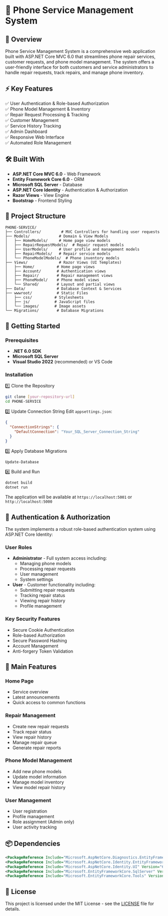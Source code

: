 # 📱 Phone Service Management System

## 🎯 Overview

Phone Service Management System is a comprehensive web application built with ASP.NET Core MVC 6.0 that streamlines phone repair services, customer requests, and phone model management. The system offers a user-friendly interface for both customers and service administrators to handle repair requests, track repairs, and manage phone inventory.

## ⚡ Key Features

✅ User Authentication & Role-based Authorization  
✅ Phone Model Management & Inventory  
✅ Repair Request Processing & Tracking  
✅ Customer Management  
✅ Service History Tracking  
✅ Admin Dashboard  
✅ Responsive Web Interface  
✅ Automated Role Management

## 🛠️ Built With

- **ASP.NET Core MVC 6.0** - Web Framework
- **Entity Framework Core 6.0** - ORM
- **Microsoft SQL Server** - Database
- **ASP.NET Core Identity** - Authentication & Authorization
- **Razor Views** - View Engine
- **Bootstrap** - Frontend Styling

## 📁 Project Structure

```
PHONE-SERVICE/
├── Controllers/         # MVC Controllers for handling user requests
├── Models/             # Domain & View Models
│   ├── HomeModels/     # Home page view models
│   ├── RepairRequestModels/  # Repair request models
│   ├── UserModels/     # User profile and management models
│   ├── RepairModels/   # Repair service models
│   └── PhoneModelModels/  # Phone inventory models
├── Views/              # Razor Views (UI Templates)
│   ├── Home/          # Home page views
│   ├── Account/       # Authentication views
│   ├── Repair/        # Repair management views
│   ├── PhoneModel/    # Phone model views
│   └── Shared/        # Layout and partial views
├── Data/              # Database Context & Services
├── wwwroot/           # Static Files
│   ├── css/          # Stylesheets
│   ├── js/           # JavaScript files
│   └── images/       # Image assets
└── Migrations/        # Database Migrations
```

## 🚀 Getting Started

### Prerequisites

- **.NET 6.0 SDK**
- **Microsoft SQL Server**
- **Visual Studio 2022** (recommended) or VS Code

### Installation

1️⃣ Clone the Repository

```bash
git clone [your-repository-url]
cd PHONE-SERVICE
```

2️⃣ Update Connection String
Edit `appsettings.json`:

```json
{
  "ConnectionStrings": {
    "DefaultConnection": "Your_SQL_Server_Connection_String"
  }
}
```

3️⃣ Apply Database Migrations

```bash
Update-Database
```

4️⃣ Build and Run

```bash
dotnet build
dotnet run
```

The application will be available at `https://localhost:5001` or `http://localhost:5000`

## 🔐 Authentication & Authorization

The system implements a robust role-based authentication system using ASP.NET Core Identity:

### User Roles

- **Administrator** - Full system access including:
  - Managing phone models
  - Processing repair requests
  - User management
  - System settings
- **User** - Customer functionality including:
  - Submitting repair requests
  - Tracking repair status
  - Viewing repair history
  - Profile management

### Key Security Features

- Secure Cookie Authentication
- Role-based Authorization
- Secure Password Hashing
- Account Management
- Anti-forgery Token Validation

## 📱 Main Features

### Home Page

- Service overview
- Latest announcements
- Quick access to common functions

### Repair Management

- Create new repair requests
- Track repair status
- View repair history
- Manage repair queue
- Generate repair reports

### Phone Model Management

- Add new phone models
- Update model information
- Manage model inventory
- View model repair history

### User Management

- User registration
- Profile management
- Role assignment (Admin only)
- User activity tracking

## 📦 Dependencies

```xml
<PackageReference Include="Microsoft.AspNetCore.Diagnostics.EntityFrameworkCore" Version="6.0.25" />
<PackageReference Include="Microsoft.AspNetCore.Identity.EntityFrameworkCore" Version="6.0.25" />
<PackageReference Include="Microsoft.AspNetCore.Identity.UI" Version="6.0.25" />
<PackageReference Include="Microsoft.EntityFrameworkCore.SqlServer" Version="6.0.25" />
<PackageReference Include="Microsoft.EntityFrameworkCore.Tools" Version="6.0.25" />
```

## 📄 License

This project is licensed under the MIT License - see the [LICENSE](LICENSE) file for details.
